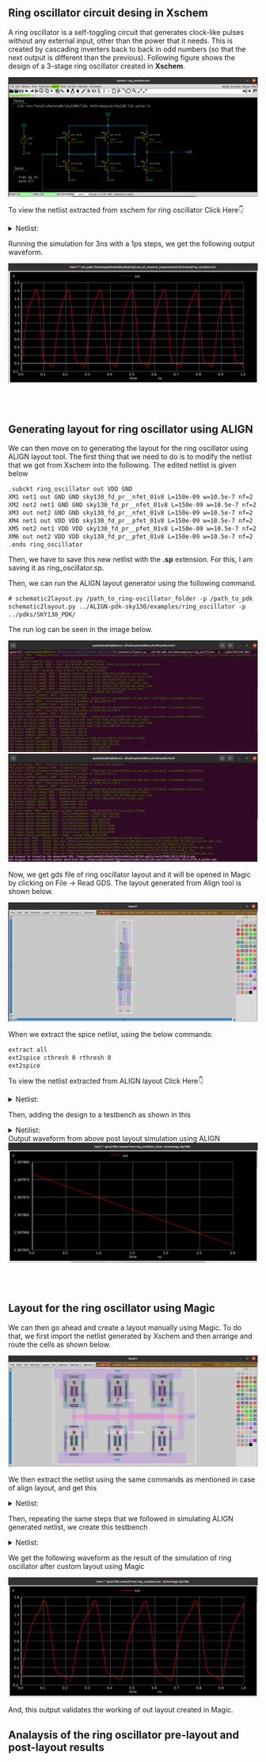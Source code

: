 ## Ring oscillator circuit desing in Xschem

A ring oscillator is a self-toggling circuit that generates clock-like pulses without any external input, other than the power that it needs. This is created by cascading inverters back to back in odd numbers (so that the next output is different than the previous). Following figure shows the design of a 3-stage ring oscillator created in **Xschem**. 

<img src="./Images/ring_oscillator_schematic.png">

To view the netlist extracted from xschem for ring oscillator Click Here👇
<details><summary>Netlist:</summary> 

```
** sch_path: /home/syedimaduddin/Desktop/VSD_PD_Research_Program/Week-4/xschem/ring_oscillator.sch
**.subckt ring_oscillator
XM1 net1 out GND GND sky130_fd_pr__nfet_01v8 L=0.15 W=1 nf=1 ad='int((nf+1)/2) * W/nf * 0.29' as='int((nf+2)/2) * W/nf * 0.29'
+ pd='2*int((nf+1)/2) * (W/nf + 0.29)' ps='2*int((nf+2)/2) * (W/nf + 0.29)' nrd='0.29 / W' nrs='0.29 / W'
+ sa=0 sb=0 sd=0 mult=1 m=1
XM2 net2 net1 GND GND sky130_fd_pr__nfet_01v8 L=0.15 W=1 nf=1 ad='int((nf+1)/2) * W/nf * 0.29' as='int((nf+2)/2) * W/nf * 0.29'
+ pd='2*int((nf+1)/2) * (W/nf + 0.29)' ps='2*int((nf+2)/2) * (W/nf + 0.29)' nrd='0.29 / W' nrs='0.29 / W'
+ sa=0 sb=0 sd=0 mult=1 m=1
XM3 out net2 GND GND sky130_fd_pr__nfet_01v8 L=0.15 W=1 nf=1 ad='int((nf+1)/2) * W/nf * 0.29' as='int((nf+2)/2) * W/nf * 0.29'
+ pd='2*int((nf+1)/2) * (W/nf + 0.29)' ps='2*int((nf+2)/2) * (W/nf + 0.29)' nrd='0.29 / W' nrs='0.29 / W'
+ sa=0 sb=0 sd=0 mult=1 m=1
XM4 net1 out VDD VDD sky130_fd_pr__pfet_01v8 L=0.15 W=1 nf=1 ad='int((nf+1)/2) * W/nf * 0.29' as='int((nf+2)/2) * W/nf * 0.29'
+ pd='2*int((nf+1)/2) * (W/nf + 0.29)' ps='2*int((nf+2)/2) * (W/nf + 0.29)' nrd='0.29 / W' nrs='0.29 / W'
+ sa=0 sb=0 sd=0 mult=1 m=1
XM5 net2 net1 VDD VDD sky130_fd_pr__pfet_01v8 L=0.15 W=1 nf=1 ad='int((nf+1)/2) * W/nf * 0.29' as='int((nf+2)/2) * W/nf * 0.29'
+ pd='2*int((nf+1)/2) * (W/nf + 0.29)' ps='2*int((nf+2)/2) * (W/nf + 0.29)' nrd='0.29 / W' nrs='0.29 / W'
+ sa=0 sb=0 sd=0 mult=1 m=1
XM6 out net2 VDD VDD sky130_fd_pr__pfet_01v8 L=0.15 W=1 nf=1 ad='int((nf+1)/2) * W/nf * 0.29' as='int((nf+2)/2) * W/nf * 0.29'
+ pd='2*int((nf+1)/2) * (W/nf + 0.29)' ps='2*int((nf+2)/2) * (W/nf + 0.29)' nrd='0.29 / W' nrs='0.29 / W'
+ sa=0 sb=0 sd=0 mult=1 m=1
Vdd VDD GND 1.8
.save i(vdd)
**** begin user architecture code
.lib /usr/local/share/pdk/sky130A/libs.tech/ngspice/sky130.lib.spice tt
.ic V(OUT)=0
.tran 1p 1n
.save all
**** end user architecture code
**.ends
.GLOBAL VDD
.GLOBAL GND
.end
```
</details>

Running the simulation for 3ns with a 1ps steps, we get the following output waveform. 

<img src="./Images/ring_oscillator_output_waveform.png">

<br><br>

## Generating layout for ring oscillator using ALIGN

We can then move on to generating the layout for the ring oscillator using ALIGN layout tool. The first thing that we need to do is to modify the netlist that we got from Xschem into the following. The edited netlist is given below

```
.subckt ring_oscillator out VDD GND
XM1 net1 out GND GND sky130_fd_pr__nfet_01v8 L=150e-09 w=10.5e-7 nf=2
XM2 net2 net1 GND GND sky130_fd_pr__nfet_01v8 L=150e-09 w=10.5e-7 nf=2
XM3 out net2 GND GND sky130_fd_pr__nfet_01v8 L=150e-09 w=10.5e-7 nf=2
XM4 net1 out VDD VDD sky130_fd_pr__pfet_01v8 L=150e-09 w=10.5e-7 nf=2
XM5 net2 net1 VDD VDD sky130_fd_pr__pfet_01v8 L=150e-09 w=10.5e-7 nf=2
XM6 out net2 VDD VDD sky130_fd_pr__pfet_01v8 L=150e-09 w=10.5e-7 nf=2
.ends ring_oscillator
```

Then, we have to save this new netlist with the **.sp** extension. For this, I am saving it as ring_oscillator.sp. 

Then, we can run the ALIGN layout generator using the following command.

```
# schematic2layout.py /path_to_ring-oscillator_folder -p /path_to_pdk 
schematic2layout.py ../ALIGN-pdk-sky130/examples/ring_oscillator -p ../pdks/SKY130_PDK/
```

The run log can be seen in the image below. 

<img src="./Images/ring_oscillator_align_log_1.png">
<img src="./Images/ring_oscillator_align_log_2.png">

Now, we get gds file of ring oscillator layout and it will be opened in Magic by clicking on File -> Read GDS. The layout generated from Align tool is shown below.

<img src="./Images/ring_oscillator_align_layout.png">

When we extract the spice netlist, using the below commands: 

```
extract all
ext2spice cthresh 0 rthresh 0
ext2spice 
```

To view the netlist extracted from ALIGN layout Click Here👇
<details><summary>Netlist:</summary>
  
```
* SPICE3 file created from RING_OSCILLATOR_0.ext - technology: sky130A

X0 li_405_1579# STAGE2_INV_91993238_0_0_1677700627_0/li_491_571# VSUBS VSUBS sky130_fd_pr__nfet_01v8 ad=2.94e+11p pd=2.66e+06u as=1.6695e+12p ps=1.578e+07u w=1.05e+06u l=150000u
X1 VSUBS STAGE2_INV_91993238_0_0_1677700627_0/li_491_571# li_405_1579# VSUBS sky130_fd_pr__nfet_01v8 ad=0p pd=0u as=0p ps=0u w=1.05e+06u l=150000u
X2 STAGE2_INV_91993238_0_0_1677700627_0/li_491_571# m1_688_4424# VSUBS VSUBS sky130_fd_pr__nfet_01v8 ad=2.94e+11p pd=2.66e+06u as=0p ps=0u w=1.05e+06u l=150000u
X3 VSUBS m1_688_4424# STAGE2_INV_91993238_0_0_1677700627_0/li_491_571# VSUBS sky130_fd_pr__nfet_01v8 ad=0p pd=0u as=0p ps=0u w=1.05e+06u l=150000u
X4 li_405_1579# STAGE2_INV_91993238_0_0_1677700627_0/li_491_571# m1_398_2912# m1_398_2912# sky130_fd_pr__pfet_01v8 ad=2.94e+11p pd=2.66e+06u as=1.6695e+12p ps=1.578e+07u w=1.05e+06u l=150000u
X5 m1_398_2912# STAGE2_INV_91993238_0_0_1677700627_0/li_491_571# li_405_1579# m1_398_2912# sky130_fd_pr__pfet_01v8 ad=0p pd=0u as=0p ps=0u w=1.05e+06u l=150000u
X6 STAGE2_INV_91993238_0_0_1677700627_0/li_491_571# m1_688_4424# m1_398_2912# m1_398_2912# sky130_fd_pr__pfet_01v8 ad=2.94e+11p pd=2.66e+06u as=0p ps=0u w=1.05e+06u l=150000u
X7 m1_398_2912# m1_688_4424# STAGE2_INV_91993238_0_0_1677700627_0/li_491_571# m1_398_2912# sky130_fd_pr__pfet_01v8 ad=0p pd=0u as=0p ps=0u w=1.05e+06u l=150000u
X8 m1_688_4424# li_405_1579# VSUBS VSUBS sky130_fd_pr__nfet_01v8 ad=2.94e+11p pd=2.66e+06u as=0p ps=0u w=1.05e+06u l=150000u
X9 VSUBS li_405_1579# m1_688_4424# VSUBS sky130_fd_pr__nfet_01v8 ad=0p pd=0u as=0p ps=0u w=1.05e+06u l=150000u
X10 m1_688_4424# li_405_1579# m1_398_2912# m1_398_2912# sky130_fd_pr__pfet_01v8 ad=2.94e+11p pd=2.66e+06u as=0p ps=0u w=1.05e+06u l=150000u
X11 m1_398_2912# li_405_1579# m1_688_4424# m1_398_2912# sky130_fd_pr__pfet_01v8 ad=0p pd=0u as=0p ps=0u w=1.05e+06u l=150000u
C0 m1_688_4424# VDD 0.32fF
C1 VDD STAGE2_INV_91993238_0_0_1677700627_0/li_491_571# 0.03fF
C2 m1_688_4424# li_405_1579# 0.44fF
C3 STAGE2_INV_91993238_0_0_1677700627_0/li_491_571# li_405_1579# 0.57fF
C4 li_405_1579# m1_398_2912# 2.02fF
C5 STAGE2_INV_91993238_0_0_1677700627_0/li_491_571# GND 0.15fF
C6 VDD li_405_1579# 1.31fF
C7 STAGE2_INV_91993238_0_0_1677700627_0/li_491_571# OUT 0.00fF
C8 VDD GND 0.24fF
C9 GND li_405_1579# 0.14fF
C10 VDD OUT 0.24fF
C11 OUT li_405_1579# 0.01fF
C12 m1_688_4424# STAGE2_INV_91993238_0_0_1677700627_0/li_491_571# 0.59fF
C13 m1_688_4424# m1_398_2912# 2.17fF
C14 OUT GND 0.02fF
C15 STAGE2_INV_91993238_0_0_1677700627_0/li_491_571# m1_398_2912# 3.01fF
C16 VDD VSUBS 0.16fF
C17 m1_688_4424# VSUBS 2.47fF **FLOATING
C18 li_405_1579# VSUBS 1.73fF **FLOATING
C19 STAGE2_INV_91993238_0_0_1677700627_0/li_491_571# VSUBS 0.49fF **FLOATING
C20 m1_398_2912# VSUBS 8.15fF **FLOATING
```
</details>

Then, adding the design to a testbench as shown in this  
<details><summary>Netilist:</summary>
  
```
** sch_path: /home/syedimaduddin/Desktop/VSD_PD_Research_Program/Week-4/xschem/ring_oscillator.sch
**.subckt ring_oscillator
XM1 net1 out GND GND sky130_fd_pr__nfet_01v8 L=0.15 W=1 nf=1 ad='int((nf+1)/2) * W/nf * 0.29' as='int((nf+2)/2) * W/nf * 0.29'
+ pd='2*int((nf+1)/2) * (W/nf + 0.29)' ps='2*int((nf+2)/2) * (W/nf + 0.29)' nrd='0.29 / W' nrs='0.29 / W'
+ sa=0 sb=0 sd=0 mult=1 m=1
XM2 net2 net1 GND GND sky130_fd_pr__nfet_01v8 L=0.15 W=1 nf=1 ad='int((nf+1)/2) * W/nf * 0.29' as='int((nf+2)/2) * W/nf * 0.29'
+ pd='2*int((nf+1)/2) * (W/nf + 0.29)' ps='2*int((nf+2)/2) * (W/nf + 0.29)' nrd='0.29 / W' nrs='0.29 / W'
+ sa=0 sb=0 sd=0 mult=1 m=1
XM3 out net2 GND GND sky130_fd_pr__nfet_01v8 L=0.15 W=1 nf=1 ad='int((nf+1)/2) * W/nf * 0.29' as='int((nf+2)/2) * W/nf * 0.29'
+ pd='2*int((nf+1)/2) * (W/nf + 0.29)' ps='2*int((nf+2)/2) * (W/nf + 0.29)' nrd='0.29 / W' nrs='0.29 / W'
+ sa=0 sb=0 sd=0 mult=1 m=1
XM4 net1 out VDD VDD sky130_fd_pr__pfet_01v8 L=0.15 W=1 nf=1 ad='int((nf+1)/2) * W/nf * 0.29' as='int((nf+2)/2) * W/nf * 0.29'
+ pd='2*int((nf+1)/2) * (W/nf + 0.29)' ps='2*int((nf+2)/2) * (W/nf + 0.29)' nrd='0.29 / W' nrs='0.29 / W'
+ sa=0 sb=0 sd=0 mult=1 m=1
XM5 net2 net1 VDD VDD sky130_fd_pr__pfet_01v8 L=0.15 W=1 nf=1 ad='int((nf+1)/2) * W/nf * 0.29' as='int((nf+2)/2) * W/nf * 0.29'
+ pd='2*int((nf+1)/2) * (W/nf + 0.29)' ps='2*int((nf+2)/2) * (W/nf + 0.29)' nrd='0.29 / W' nrs='0.29 / W'
+ sa=0 sb=0 sd=0 mult=1 m=1
XM6 out net2 VDD VDD sky130_fd_pr__pfet_01v8 L=0.15 W=1 nf=1 ad='int((nf+1)/2) * W/nf * 0.29' as='int((nf+2)/2) * W/nf * 0.29'
+ pd='2*int((nf+1)/2) * (W/nf + 0.29)' ps='2*int((nf+2)/2) * (W/nf + 0.29)' nrd='0.29 / W' nrs='0.29 / W'
+ sa=0 sb=0 sd=0 mult=1 m=1
Vdd VDD GND 1.8
.save i(vdd)
**** begin user architecture code
.lib /usr/local/share/pdk/sky130A/libs.tech/ngspice/sky130.lib.spice tt
.tran 1p 3n
.save all
**** end user architecture code
**.ends
.GLOBAL VDD
.GLOBAL GND
.end
```
</details

Output waveform from above post layout simulation using ALIGN
<img src="./Images/ring_oscillator_align_waveform.png">

<br><br>

## Layout for the ring oscillator using Magic

We can then go ahead and create a layout manually using Magic. To do that, we first import the netlist generated by Xschem and then arrange and route the cells as shown below.

<img src="./Images/ring_oscillator_magic_layout.png">

We then extract the netlist using the same commands as mentioned in case of align layout, and get this
<details><summary>Netlist:</summary>
  
```
* SPICE3 file created from ring_oscillator.ext - technology: sky130A
.subckt ring_oscillator OUT GND VDD
X0 m1_422_986# OUT GND VSUBS sky130_fd_pr__nfet_01v8 ad=2.9e+11p pd=2.58e+06u as=8.7e+11p ps=7.74e+06u w=1e+06u l=150000u
X1 m1_474_n58# m1_422_986# GND VSUBS sky130_fd_pr__nfet_01v8 ad=2.9e+11p pd=2.58e+06u as=0p ps=0u w=1e+06u l=150000u
X2 OUT m1_474_n58# GND VSUBS sky130_fd_pr__nfet_01v8 ad=2.9e+11p pd=2.58e+06u as=0p ps=0u w=1e+06u l=150000u
X3 m1_422_986# OUT VDD XM4/w_n211_n319# sky130_fd_pr__pfet_01v8 ad=2.9e+11p pd=2.58e+06u as=8.7e+11p ps=7.74e+06u w=1e+06u l=150000u
X4 m1_474_n58# m1_422_986# VDD XM5/w_n211_n319# sky130_fd_pr__pfet_01v8 ad=2.9e+11p pd=2.58e+06u as=0p ps=0u w=1e+06u l=150000u
X5 OUT m1_474_n58# VDD XM6/w_n211_n319# sky130_fd_pr__pfet_01v8 ad=2.9e+11p pd=2.58e+06u as=0p ps=0u w=1e+06u l=150000u
C0 m1_422_986# XM6/w_n211_n319# 0.00fF
C1 XM5/w_n211_n319# XM6/w_n211_n319# 0.03fF
C2 XM4/w_n211_n319# XM6/w_n211_n319# 0.00fF
C3 m1_422_986# m1_474_n58# 0.18fF
C4 XM5/w_n211_n319# m1_474_n58# 0.17fF
C5 XM4/w_n211_n319# m1_474_n58# 0.00fF
C6 GND OUT 0.35fF
C7 VDD OUT 0.33fF
C8 m1_422_986# XM5/w_n211_n319# 0.43fF
C9 m1_422_986# XM4/w_n211_n319# 0.17fF
C10 GND XM6/w_n211_n319# 0.00fF
C11 VDD XM6/w_n211_n319# 0.36fF
C12 XM4/w_n211_n319# XM5/w_n211_n319# 0.03fF
C13 GND m1_474_n58# 0.37fF
C14 VDD m1_474_n58# 0.37fF
C15 m1_422_986# GND 0.36fF
C16 m1_422_986# VDD 0.36fF
C17 GND XM5/w_n211_n319# 0.00fF
C18 VDD XM5/w_n211_n319# 0.37fF
C19 GND XM4/w_n211_n319# 0.00fF
C20 VDD XM4/w_n211_n319# 0.40fF
C21 OUT XM6/w_n211_n319# 0.17fF
C22 OUT m1_474_n58# 0.52fF
C23 GND VDD 0.01fF
C24 m1_422_986# OUT 0.52fF
C25 m1_474_n58# XM6/w_n211_n319# 0.39fF
C26 XM5/w_n211_n319# OUT 0.03fF
C27 XM4/w_n211_n319# OUT 0.36fF
C28 m1_474_n58# VSUBS 0.46fF **FLOATING
C29 m1_422_986# VSUBS 0.39fF **FLOATING
C30 XM6/w_n211_n319# VSUBS 1.10fF **FLOATING
C31 XM5/w_n211_n319# VSUBS 1.10fF **FLOATING
C32 XM4/w_n211_n319# VSUBS 1.10fF **FLOATING
C33 OUT VSUBS 1.47fF
C34 GND VSUBS 0.87fF
.ends
```
</details>

Then, repeating the same steps that we followed in simulating ALIGN generated netlist, we create this testbench
<details><summary>Netlist:</summary>
  
```
* SPICE3 file created from ring_oscillator.ext - technology: sky130A
V1 VDD GND 1.8
x1 OUT GND VDD ring_oscillator
**** begin user architecture code
.ic V(OUT)=0
.tran 1p 1n
.lib /usr/local/share/pdk/sky130A/libs.tech/ngspice/sky130.lib.spice tt
**** end user architecture code
  
.subckt ring_oscillator OUT GND VDD
X0 m1_422_986# OUT GND VSUBS sky130_fd_pr__nfet_01v8 ad=2.9e+11p pd=2.58e+06u as=8.7e+11p ps=7.74e+06u w=1e+06u l=150000u
X1 m1_474_n58# m1_422_986# GND VSUBS sky130_fd_pr__nfet_01v8 ad=2.9e+11p pd=2.58e+06u as=0p ps=0u w=1e+06u l=150000u
X2 OUT m1_474_n58# GND VSUBS sky130_fd_pr__nfet_01v8 ad=2.9e+11p pd=2.58e+06u as=0p ps=0u w=1e+06u l=150000u
X3 m1_422_986# OUT VDD XM4/w_n211_n319# sky130_fd_pr__pfet_01v8 ad=2.9e+11p pd=2.58e+06u as=8.7e+11p ps=7.74e+06u w=1e+06u l=150000u
X4 m1_474_n58# m1_422_986# VDD XM5/w_n211_n319# sky130_fd_pr__pfet_01v8 ad=2.9e+11p pd=2.58e+06u as=0p ps=0u w=1e+06u l=150000u
X5 OUT m1_474_n58# VDD XM6/w_n211_n319# sky130_fd_pr__pfet_01v8 ad=2.9e+11p pd=2.58e+06u as=0p ps=0u w=1e+06u l=150000u
C0 m1_422_986# XM6/w_n211_n319# 0.00fF
C1 XM5/w_n211_n319# XM6/w_n211_n319# 0.03fF
C2 XM4/w_n211_n319# XM6/w_n211_n319# 0.00fF
C3 m1_422_986# m1_474_n58# 0.18fF
C4 XM5/w_n211_n319# m1_474_n58# 0.17fF
C5 XM4/w_n211_n319# m1_474_n58# 0.00fF
C6 GND OUT 0.35fF
C7 VDD OUT 0.33fF
C8 m1_422_986# XM5/w_n211_n319# 0.43fF
C9 m1_422_986# XM4/w_n211_n319# 0.17fF
C10 GND XM6/w_n211_n319# 0.00fF
C11 VDD XM6/w_n211_n319# 0.36fF
C12 XM4/w_n211_n319# XM5/w_n211_n319# 0.03fF
C13 GND m1_474_n58# 0.37fF
C14 VDD m1_474_n58# 0.37fF
C15 m1_422_986# GND 0.36fF
C16 m1_422_986# VDD 0.36fF
C17 GND XM5/w_n211_n319# 0.00fF
C18 VDD XM5/w_n211_n319# 0.37fF
C19 GND XM4/w_n211_n319# 0.00fF
C20 VDD XM4/w_n211_n319# 0.40fF
C21 OUT XM6/w_n211_n319# 0.17fF
C22 OUT m1_474_n58# 0.52fF
C23 GND VDD 0.01fF
C24 m1_422_986# OUT 0.52fF
C25 m1_474_n58# XM6/w_n211_n319# 0.39fF
C26 XM5/w_n211_n319# OUT 0.03fF
C27 XM4/w_n211_n319# OUT 0.36fF
C28 m1_474_n58# VSUBS 0.46fF 
C29 m1_422_986# VSUBS 0.39fF 
C30 XM6/w_n211_n319# VSUBS 1.10fF 
C31 XM5/w_n211_n319# VSUBS 1.10fF
C32 XM4/w_n211_n319# VSUBS 1.10fF 
C33 OUT VSUBS 1.47fF
C34 GND VSUBS 0.87fF
.ends  
```
</details>

We get the following waveform as the result of the simulation of ring oscillator after custom layout using Magic

<img src="./Images/ring_oscillator_magic_waveform.png">

And, this output validates the working of out layout created in Magic.

## Analaysis of the ring oscillator pre-layout and post-layout results
